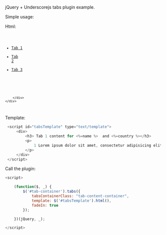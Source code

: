 jQuery + Underscorejs tabs plugin example.

Simple usage:

Html:
<code>
    <div id="tab-container">
        <ul class="tabs-links">
            <li><a href="#" class="active">Tab 1</a></li>
            <li><a href="#">Tab 2</a></li>
            <li><a href="#">Tab 3</a></li>
        </ul>
        <div class="tab-content-container">

        </div>
    </div>
</code>

Template:
```javascript
 <script id="tabsTemplate" type="text/template">
     <div>
         <h3> Tab 1 content for <%=name %>  and <%=country %></h3>
         <p>
             1 Lorem ipsum dolor sit amet, consectetur adipisicing elit, sed do eiusmod tempor incididunt ut labore et dolore magna aliqua. Ut enim ad minim veniam, quis nostrud exercitation ullamco laboris nisi ut aliquip ex ea commodo consequat. Duis aute irure dolor in reprehenderit in voluptate velit esse cillum dolore eu fugiat nulla pariatur. Excepteur sint occaecat cupidatat non proident, sunt in culpa qui officia deserunt mollit anim id est laborum.
         </p>
     </div>
 </script>
```
 Call the plugin:
 ```javascript
 <script>

     (function($, _) {
         $('#tab-container').tabs({
             tabsContainerClass: "tab-content-container",
             template: $('#tabsTemplate').html(),
             fadeIn: true
         });

     })(jQuery, _);

 </script>
 ```

